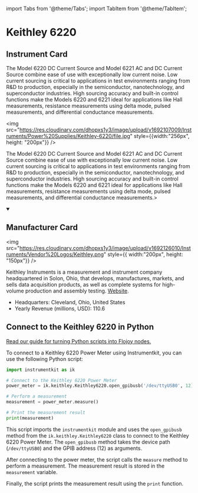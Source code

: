 
import Tabs from '@theme/Tabs';
import TabItem from '@theme/TabItem';

# Keithley 6220

## Instrument Card

<div className="flex">

<div>

The Model 6220 DC Current Source and Model 6221 AC and DC Current Source combine ease of use with exceptionally low current noise. Low current sourcing is critical to applications in test environments ranging from R&D to production, especially in the semiconductor, nanotechnology, and superconductor industries. High sourcing accuracy and built-in control functions make the Models 6220 and 6221 ideal for applications like Hall measurements, resistance measurements using delta mode, pulsed measurements, and differential conductance measurements.

</div>

<img src="https://res.cloudinary.com/dhopxs1y3/image/upload/v1692107009/Instruments/Power%20Supplies/Keithley-6220/file.jpg" style={{width:"256px", height: "200px"}} />

</div>

The Model 6220 DC Current Source and Model 6221 AC and DC Current Source combine ease of use with exceptionally low current noise. Low current sourcing is critical to applications in test environments ranging from R&D to production, especially in the semiconductor, nanotechnology, and superconductor industries. High sourcing accuracy and built-in control functions make the Models 6220 and 6221 ideal for applications like Hall measurements, resistance measurements using delta mode, pulsed measurements, and differential conductance measurements.>

<details open>
<summary><h2>Manufacturer Card</h2></summary>

<img src="https://res.cloudinary.com/dhopxs1y3/image/upload/v1692126010/Instruments/Vendor%20Logos/Keithley.png" style={{ width:"200px", height: "150px"}} />

Keithley Instruments is a measurement and instrument company headquartered in Solon, Ohio, that develops, manufactures, markets, and sells data acquisition products, as well as complete systems for high-volume production and assembly testing. <a href="https://www.tek.com/en">Website</a>.

<ul>
  <li>Headquarters: Cleveland, Ohio, United States</li>
  <li>Yearly Revenue (millions, USD): 110.6</li>
</ul>
</details>

## Connect to the Keithley 6220 in Python

[Read our guide for turning Python scripts into Flojoy nodes.](https://docs.flojoy.ai/custom-nodes/creating-custom-node/)


<Tabs>
<TabItem value="Instrumentkit" label="Instrumentkit">

To connect to a Keithley 6220 Power Meter using Instrumentkit, you can use the following Python script:

```python
import instrumentkit as ik

# Connect to the Keithley 6220 Power Meter
power_meter = ik.keithley.Keithley6220.open_gpibusb('/dev/ttyUSB0', 12)

# Perform a measurement
measurement = power_meter.measure()

# Print the measurement result
print(measurement)
```

This script imports the `instrumentkit` module and uses the `open_gpibusb` method from the `ik.keithley.Keithley6220` class to connect to the Keithley 6220 Power Meter. The `open_gpibusb` method takes the device path (`/dev/ttyUSB0`) and the GPIB address (12) as arguments.

After connecting to the power meter, the script calls the `measure` method to perform a measurement. The measurement result is stored in the `measurement` variable.

Finally, the script prints the measurement result using the `print` function.

</TabItem>
</Tabs>